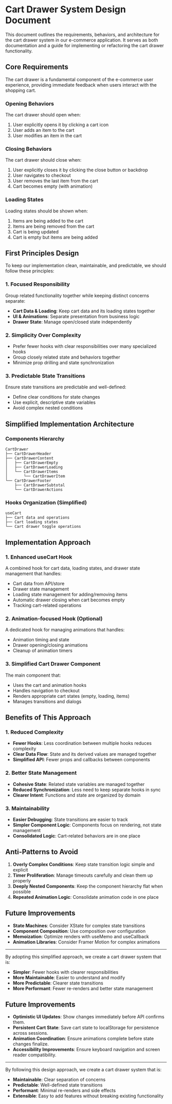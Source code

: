 # Cart Drawer System Design Document

This document outlines the requirements, behaviors, and architecture for the cart drawer system in our e-commerce application. It serves as both documentation and a guide for implementing or refactoring the cart drawer functionality.

## Core Requirements

The cart drawer is a fundamental component of the e-commerce user experience, providing immediate feedback when users interact with the shopping cart.

### Opening Behaviors

The cart drawer should open when:
1. User explicitly opens it by clicking a cart icon
2. User adds an item to the cart
3. User modifies an item in the cart

### Closing Behaviors

The cart drawer should close when:
1. User explicitly closes it by clicking the close button or backdrop
2. User navigates to checkout
3. User removes the last item from the cart
4. Cart becomes empty (with animation)

### Loading States

Loading states should be shown when:
1. Items are being added to the cart
2. Items are being removed from the cart
3. Cart is being updated
4. Cart is empty but items are being added

## First Principles Design

To keep our implementation clean, maintainable, and predictable, we should follow these principles:

### 1. Focused Responsibility

Group related functionality together while keeping distinct concerns separate:
- **Cart Data & Loading**: Keep cart data and its loading states together
- **UI & Animations**: Separate presentation from business logic
- **Drawer State**: Manage open/closed state independently

### 2. Simplicity Over Complexity

- Prefer fewer hooks with clear responsibilities over many specialized hooks
- Group closely related state and behaviors together
- Minimize prop drilling and state synchronization

### 3. Predictable State Transitions

Ensure state transitions are predictable and well-defined:
- Define clear conditions for state changes
- Use explicit, descriptive state variables
- Avoid complex nested conditions

## Simplified Implementation Architecture

### Components Hierarchy

```
CartDrawer
├── CartDrawerHeader
├── CartDrawerContent
│   ├── CartDrawerEmpty
│   ├── CartDrawerLoading
│   └── CartDrawerItems
│       └── CartDrawerItem
└── CartDrawerFooter
    ├── CartDrawerSubtotal
    └── CartDrawerActions
```

### Hooks Organization (Simplified)

```
useCart
├── Cart data and operations
├── Cart loading states
└── Cart drawer toggle operations
```

## Implementation Approach

### 1. Enhanced useCart Hook

A combined hook for cart data, loading states, and drawer state management that handles:
- Cart data from API/store
- Drawer state management
- Loading state management for adding/removing items
- Automatic drawer closing when cart becomes empty
- Tracking cart-related operations

### 2. Animation-focused Hook (Optional)

A dedicated hook for managing animations that handles:
- Animation timing and state
- Drawer opening/closing animations
- Cleanup of animation timers

### 3. Simplified Cart Drawer Component

The main component that:
- Uses the cart and animation hooks
- Handles navigation to checkout
- Renders appropriate cart states (empty, loading, items)
- Manages transitions and dialogs

## Benefits of This Approach

### 1. Reduced Complexity

- **Fewer Hooks**: Less coordination between multiple hooks reduces complexity
- **Clear Data Flow**: State and its derived values are managed together
- **Simplified API**: Fewer props and callbacks between components

### 2. Better State Management

- **Cohesive State**: Related state variables are managed together
- **Reduced Synchronization**: Less need to keep separate hooks in sync
- **Clearer Intent**: Functions and state are organized by domain

### 3. Maintainability

- **Easier Debugging**: State transitions are easier to track
- **Simpler Component Logic**: Components focus on rendering, not state management
- **Consolidated Logic**: Cart-related behaviors are in one place

## Anti-Patterns to Avoid

1. **Overly Complex Conditions**: Keep state transition logic simple and explicit
2. **Timer Proliferation**: Manage timeouts carefully and clean them up properly
3. **Deeply Nested Components**: Keep the component hierarchy flat when possible
4. **Repeated Animation Logic**: Consolidate animation code in one place

## Future Improvements

- **State Machines**: Consider XState for complex state transitions
- **Component Composition**: Use composition over configuration
- **Memoization**: Optimize renders with useMemo and useCallback
- **Animation Libraries**: Consider Framer Motion for complex animations

---

By adopting this simplified approach, we create a cart drawer system that is:
- **Simpler**: Fewer hooks with clearer responsibilities
- **More Maintainable**: Easier to understand and modify
- **More Predictable**: Clearer state transitions
- **More Performant**: Fewer re-renders and better state management

## Future Improvements

- **Optimistic UI Updates**: Show changes immediately before API confirms them.
- **Persistent Cart State**: Save cart state to localStorage for persistence across sessions.
- **Animation Coordination**: Ensure animations complete before state changes finalize.
- **Accessibility Improvements**: Ensure keyboard navigation and screen reader compatibility.

---

By following this design approach, we create a cart drawer system that is:
- **Maintainable**: Clear separation of concerns
- **Predictable**: Well-defined state transitions
- **Performant**: Minimal re-renders and side effects
- **Extensible**: Easy to add features without breaking existing functionality 